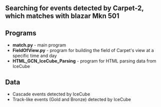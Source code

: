## Searching for events detected by Carpet-2, which matches with blazar Mkn 501

## Programs
- **match.py** - main program
- **FieldOfView.py** - program for building the field of Carpet's view at a specific time and day
- **HTML_GCN_IceCube_Parsing** - program for HTML parsing data from IceCube

## Data
- Cascade events detected by IceCube
- Track-like events (Gold and Bronze) detected by IceCube

  
